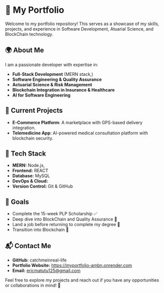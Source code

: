 # 🚀 My Portfolio

Welcome to my portfolio repository! This serves as a showcase of my skills, projects, and experience in Software Development,
Atuarial Science, and BlockChain technology. 

## 🌍 About Me
I am a passionate developer with expertise in:

- **Full-Stack Development** (MERN stack,)
- **Software Engineering & Quality Assurance**
- **Actuarial Science & Risk Management**
- **Blockchain Integration in Insurance & Healthcare**
- **AI for Software Engineering**

## 📌 Current Projects
- **E-Commerce Platform**: A marketplace with GPS-based delivery integration.
- **Telemedicine App**: AI-powered medical consultation platform with blockchain security.


## 🔧 Tech Stack
- **MERN:** Node.js,
- **Frontend:** REACT
- **Database:** MySQL
- **DevOps & Cloud:** 
- **Version Control:** Git & GitHub

## 🎯 Goals
- Complete the 15-week PLP Scholarship ✅
- Deep dive into BlockChain and Quality Assurance 🚀
- Land a job before returning to complete my degree 🎯
- Transition into Blockchain 🔐

## 📬 Contact Me
- **GitHub:** catchmeinreal-life
- **Portfolio Website:** https://myportfolio-ambn.onrender.com 
- **Email:** ericmatutu125@gmail.com

Feel free to explore my projects and reach out if you have any opportunities or collaborations in mind! 🚀